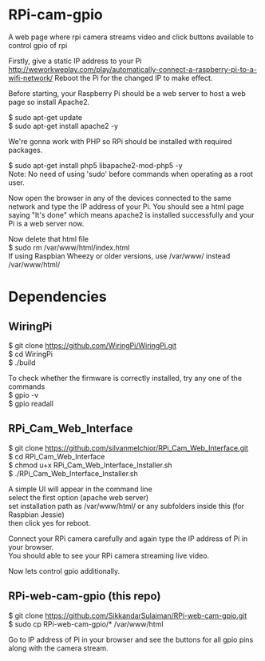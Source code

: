 # RPi-cam-gpio
A web page where rpi camera streams video and click buttons available to control gpio of rpi

Firstly, give a static IP address to your Pi 
http://weworkweplay.com/play/automatically-connect-a-raspberry-pi-to-a-wifi-network/
Reboot the Pi for the changed IP to make effect.

Before starting, your Raspberry Pi should be a web server to host a web page so install Apache2.

$ sudo apt-get update <br>
$ sudo apt-get install apache2 -y

We're gonna work with PHP so RPi should be installed with required packages.

$ sudo apt-get install php5 libapache2-mod-php5 -y <br>
Note: No need of using 'sudo' before commands when operating as a root user.

Now open the browser in any of the devices connected to the same network and type the IP address of your Pi.
You should see a html page saying "It's done" which means apache2 is installed successfully and your Pi is a web server now.

Now delete that html file <br>
$ sudo rm /var/www/html/index.html <br>
If using Raspbian Wheezy or older versions, use /var/www/ instead /var/www/html/

# Dependencies
WiringPi
-------------------------
$ git clone https://github.com/WiringPi/WiringPi.git <br>
$ cd WiringPi <br>
$ ./build

To check whether the firmware is correctly installed, try any one of the commands <br>
$ gpio -v <br>
$ gpio readall

RPi_Cam_Web_Interface
-------------------------
$ git clone https://github.com/silvanmelchior/RPi_Cam_Web_Interface.git <br>
$ cd RPi_Cam_Web_Interface <br>
$ chmod u+x RPi_Cam_Web_Interface_Installer.sh <br>
$ ./RPi_Cam_Web_Interface_Installer.sh 

A simple UI will appear in the command line <br>
select the first option (apache web server) <br>
set installation path as /var/www/html/ or any subfolders inside this (for Raspbian Jessie) <br>
then click yes for reboot.

Connect your RPi camera carefully and again type the IP address of Pi in your browser. <br>
You should able to see your RPi camera streaming live video.

Now lets control gpio additionally.

RPi-web-cam-gpio (this repo)
--------------------------
$ git clone https://github.com/SikkandarSulaiman/RPi-web-cam-gpio.git <br>
$ sudo cp RPi-web-cam-gpio/* /var/www/html

Go to IP address of Pi in your browser and see the buttons for all gpio pins along with the camera stream.
